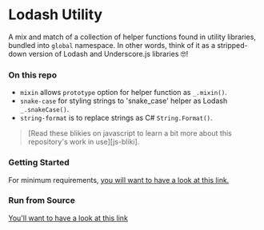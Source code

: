 # Lodash Utility

A mix and match of a collection of helper functions found in utility libraries, bundled into `global` namespace. In other words, think of it as a stripped-down version of Lodash and Underscore.js libraries :nerd_face:!


### On this repo

- `mixin` allows `prototype` option for helper function as `_.mixin()`.
- `snake-case` for styling strings to 'snake_case' helper as Lodash `_.snakeCase()`.
- `string-format` is to replace strings as C# `String.Format()`.

> [Read these blikies on javascript to learn a bit more about this repository's work in use][js-bliki].

### Getting Started

For minimum requirements, [you will want to have a look at this link.][getting-started]

### Run from Source

[You'll want to have a look at this link][run-from-source] 

[getting-started]: https://github.com/kosalanuwan/vanilla-js-snippets/#getting-started
[run-from-source]: https://github.com/kosalanuwan/vanilla-js-snippets/#run-from-source
